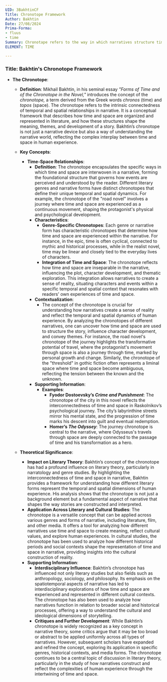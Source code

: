 ```yaml
---
UID: 3BakhtinCF
Title: Chronotope Framework
Author: Bakhtin
Date: 27/08/2024
Prima-Forma:
- fluus
- time
Summary: Chronotape refers to the way in which narratives structure time and space, and how these structures shape the meaning and development of story.
ELEMENT: TIME

---
```

### Title: **Bakhtin's Chronotope Framework**

- **The Chronotope**:
  - **Definition**: Mikhail Bakhtin, in his seminal essay *"Forms of Time and of the Chronotope in the Novel,"* introduces the concept of the *chronotope,* a term derived from the Greek words *chronos* (time) and *topos* (space). The chronotope refers to the intrinsic connectedness of temporal and spatial relationships in narrative. It is a conceptual framework that describes how time and space are organized and represented in literature, and how these structures shape the meaning, themes, and development of a story. Bakhtin’s chronotope is not just a narrative device but also a way of understanding the narrative world, reflecting the complex interplay between time and space in human experience.

  - **Key Concepts**:

    - **Time-Space Relationships**:
      - **Definition**: The chronotope encapsulates the specific ways in which time and space are interwoven in a narrative, forming the foundational structure that governs how events are perceived and understood by the reader. Different literary genres and narrative forms have distinct chronotopes that define their unique temporal and spatial dynamics. For example, the chronotope of the "road novel" involves a journey where time and space are experienced as a continuous movement, shaping the protagonist's physical and psychological development.
      - **Characteristics**:
        - **Genre-Specific Chronotopes**: Each genre or narrative form has characteristic chronotopes that determine how time and space are experienced within the narrative. For instance, in the epic, time is often cyclical, connected to mythic and historical processes, while in the realist novel, time may be linear and closely tied to the everyday lives of characters.
        - **Integration of Time and Space**: The chronotope reflects how time and space are inseparable in the narrative, influencing the plot, character development, and thematic exploration. This integration allows narratives to create a sense of reality, situating characters and events within a specific temporal and spatial context that resonates with readers' own experiences of time and space.
      - **Contextualization**:
        - The concept of the chronotope is crucial for understanding how narratives create a sense of reality and reflect the temporal and spatial dynamics of human experience. By analyzing the chronotopes of different narratives, one can uncover how time and space are used to structure the story, influence character development, and convey themes. For instance, the road novel's chronotope of the journey highlights the transformative potential of travel, where the protagonist's movement through space is also a journey through time, marked by personal growth and change. Similarly, the chronotope of the "threshold" in gothic fiction often represents a liminal space where time and space become ambiguous, reflecting the tension between the known and the unknown.
      - **Supporting Information**:
        - **Examples**:
          - **Fyodor Dostoevsky’s *Crime and Punishment***: The chronotope of the city in this novel reflects the interconnectedness of time and space in Raskolnikov’s psychological journey. The city’s labyrinthine streets mirror his mental state, and the progression of time marks his descent into guilt and eventual redemption.
          - **Homer’s *The Odyssey***: The journey chronotope is central to the narrative, where Odysseus's travels through space are deeply connected to the passage of time and his transformation as a hero.

  - **Theoretical Significance**:
    - **Impact on Literary Theory**: Bakhtin’s concept of the chronotope has had a profound influence on literary theory, particularly in narratology and genre studies. By highlighting the interconnectedness of time and space in narrative, Bakhtin provides a framework for understanding how different literary forms represent the temporal and spatial dimensions of human experience. His analysis shows that the chronotope is not just a background element but a fundamental aspect of narrative that shapes the way stories are constructed and interpreted.
    - **Application Across Literary and Cultural Studies**: The chronotope is a versatile concept that can be applied across various genres and forms of narrative, including literature, film, and other media. It offers a tool for analyzing how different narratives use time and space to create meaning, reflect cultural values, and explore human experiences. In cultural studies, the chronotope has been used to analyze how different historical periods and social contexts shape the representation of time and space in narrative, providing insights into the cultural construction of reality.
    - **Supporting Information**:
      - **Interdisciplinary Influence**: Bakhtin’s chronotope has influenced not only literary studies but also fields such as anthropology, sociology, and philosophy. Its emphasis on the spatiotemporal aspects of narrative has led to interdisciplinary explorations of how time and space are experienced and represented in different cultural contexts. The chronotope has also been used to analyze how narratives function in relation to broader social and historical processes, offering a way to understand the cultural and ideological dimensions of storytelling.
      - **Critiques and Further Development**: While Bakhtin’s chronotope is widely recognized as a key concept in narrative theory, some critics argue that it may be too broad or abstract to be applied uniformly across all types of narratives. However, subsequent scholars have expanded and refined the concept, exploring its application in specific genres, historical contexts, and media forms. The chronotope continues to be a central topic of discussion in literary theory, particularly in the study of how narratives construct and reflect the complexities of human experience through the intertwining of time and space.
